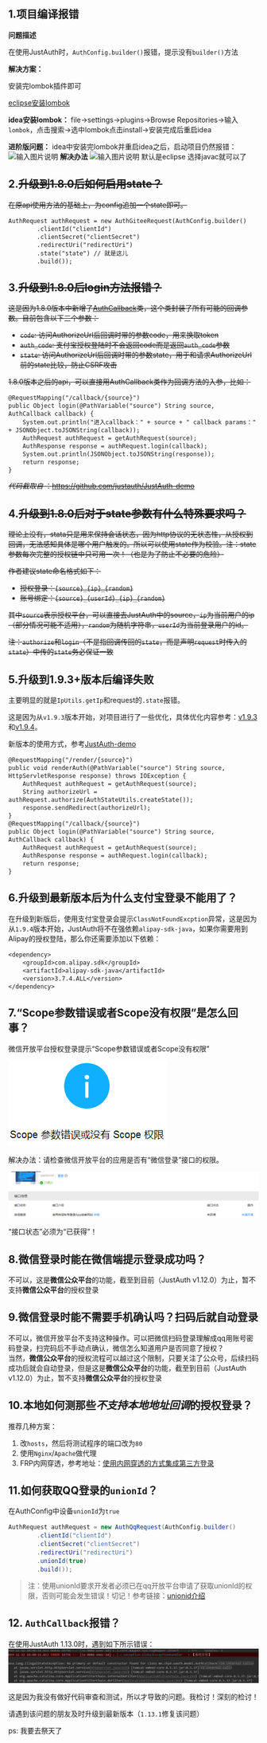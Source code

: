 ## 1.项目编译报错
 **问题描述** 

在使用JustAuth时，`AuthConfig.builder()`报错，提示没有`builder()`方法

 **解决方案：** 

安装完lombok插件即可

[eclipse安装lombok](https://www.zhyd.me/article/61)    

 **idea安装lombok：** file->settings->plugins->Browse Repositories->输入`lombok`，点击搜索->选中lombok点击install->安装完成后重启idea

 **进阶版问题：** 
idea中安装完lombok并重启idea之后，启动项目仍然报错：
![输入图片说明](https://gitee.com/uploads/images/2018/0522/153610_ffe84828_784199.png "1.png")
 **解决办法** 
![输入图片说明](https://gitee.com/uploads/images/2018/0522/153715_75193de5_784199.jpeg "2.jpg")
默认是eclipse  选择javac就可以了   
 

## 2.~~升级到1.8.0后如何启用state？~~

~~在原api使用方法的基础上，为config追加一个state即可。~~
```
AuthRequest authRequest = new AuthGiteeRequest(AuthConfig.builder()
        .clientId("clientId")
        .clientSecret("clientSecret")
        .redirectUri("redirectUri")
        .state("state") // 就是这儿
        .build());
```

## 3.~~升级到1.8.0后login方法报错？~~

~~这是因为1.8.0版本中新增了[AuthCallback](https://gitee.com/yadong.zhang/JustAuth/blob/master/src/main/java/me/zhyd/oauth/model/AuthCallback.java)类，这个类封装了所有可能的回调参数。目前包含以下三个参数：~~
- ~~`code`: 访问AuthorizeUrl后回调时带的参数code，用来换取token~~
- ~~`auth_code`: 支付宝授权登陆时不会返回code而是返回`auth_code`参数~~
- ~~`state`: 访问AuthorizeUrl后回调时带的参数state，用于和请求AuthorizeUrl前的state比较，防止CSRF攻击~~

~~1.8.0版本之后的api，可以直接用AuthCallback类作为回调方法的入参，比如：~~
```
@RequestMapping("/callback/{source}")
public Object login(@PathVariable("source") String source, AuthCallback callback) {
	System.out.println("进入callback：" + source + " callback params：" + JSONObject.toJSONString(callback));
	AuthRequest authRequest = getAuthRequest(source);
	AuthResponse response = authRequest.login(callback);
	System.out.println(JSONObject.toJSONString(response));
	return response;
}
```
 ~~_代码截取自_ ：https://github.com/justauth/JustAuth-demo~~

## 4.~~升级到1.8.0后对于state参数有什么特殊要求吗？~~

~~理论上没有，stata只是用来保持会话状态，因为http协议的无状态性，从授权到回调，无法感知具体是哪个用户触发的。所以可以使用state作为校验。注：state参数每次完整的授权链中只可用一次！（也是为了防止不必要的危险）~~

~~作者建议state命名格式如下：~~
- ~~授权登录：`{source}_{ip}_{random}`~~
- ~~账号绑定：`{source}_{userId}_{ip}_{random}`~~

~~其中`source`表示授权平台，可以直接去JustAuth中的source，`ip`为当前用户的ip（部分情况可能不适用），`random`为随机字符串，`userId`为当前登录用户的id。~~

~~注：`authorize`和`login`（不是指回调传回的`state`，而是声明`request`时传入的`state`）中传的`state`务必保证一致~~

## 5.升级到1.9.3+版本后编译失败

主要明显的就是`IpUtils.getIp`和request的`.state`报错。

这是因为从`v1.9.3`版本开始，对项目进行了一些优化，具体优化内容参考：[v1.9.3](https://gitee.com/yadong.zhang/JustAuth/releases/v1.9.3)和[v1.9.4](https://gitee.com/yadong.zhang/JustAuth/releases/v1.9.4)。

新版本的使用方式，参考[JustAuth-demo](https://github.com/justauth/JustAuth-demo/blob/master/src/main/java/me/zhyd/justauth/RestAuthController.java)
```
@RequestMapping("/render/{source}")
public void renderAuth(@PathVariable("source") String source, HttpServletResponse response) throws IOException {
	AuthRequest authRequest = getAuthRequest(source);
	String authorizeUrl = authRequest.authorize(AuthStateUtils.createState());
	response.sendRedirect(authorizeUrl);
}
@RequestMapping("/callback/{source}")
public Object login(@PathVariable("source") String source, AuthCallback callback) {
	AuthRequest authRequest = getAuthRequest(source);
	AuthResponse response = authRequest.login(callback);
	return response;
}
```

## 6.升级到最新版本后为什么支付宝登录不能用了？

在升级到新版后，使用支付宝登录会提示`ClassNotFoundExcption`异常，这是因为从`1.9.4`版本开始，JustAuth将不在强依赖`alipay-sdk-java`，如果你需要用到Alipay的授权登陆，那么你还需要添加以下依赖：

```
<dependency>
	<groupId>com.alipay.sdk</groupId>
	<artifactId>alipay-sdk-java</artifactId>
	<version>3.7.4.ALL</version>
</dependency>
```

## 7.“Scope参数错误或者Scope没有权限”是怎么回事？

微信开放平台授权登录提示“Scope参数错误或者Scope没有权限”

![Scope参数错误或者Scope没有权限](./_media/scope_error.png)

解决办法：请检查微信开放平台的应用是否有“微信登录”接口的权限。

![“微信登录”接口](./_media/scope_error2.png)

“接口状态”必须为“已获得”！

## 8.微信登录时能在微信端提示登录成功吗？

不可以，这是**微信公众平台**的功能，截至到目前（JustAuth v1.12.0）为止，暂不支持**微信公众平台**的授权登录

## 9.微信登录时能不需要手机确认吗？扫码后就自动登录

不可以，微信开放平台不支持这种操作。可以把微信扫码登录理解成qq用账号密码登录，扫完码后不手动点确认，微信怎么知道用户是否同意了授权？    
当然，**微信公众平台**的授权流程可以越过这个限制，只要关注了公众号，后续扫码成功后就会自动登录，但是这是**微信公众平台**的功能，截至到目前（JustAuth v1.12.0）为止，暂不支持**微信公众平台**的授权登录

## 10.本地如何测那些*不支持本地地址回调*的授权登录？

推荐几种方案：
1. 改`hosts`，然后将测试程序的端口改为`80`
2. 使用`Nginx`/`Apache`做代理
3. FRP内网穿透，参考地址：[使用内网穿透的方式集成第三方登录](https://xkcoding.com/2019/05/22/spring-boot-login-with-oauth.html)

## 11.如何获取QQ登录的`unionId`？

在AuthConfig中设备`unionId`为`true`

```java
AuthRequest authRequest = new AuthQqRequest(AuthConfig.builder()
        .clientId("clientId")
        .clientSecret("clientSecret")
        .redirectUri("redirectUri")
        .unionId(true)
        .build());
```
> 注：使用unionId要求开发者必须已在qq开放平台申请了获取unionId的权限，否则可能会发生错误！切记！参考链接：[unionid介绍](http://wiki.connect.qq.com/unionid%E4%BB%8B%E7%BB%8D)

## 12. `AuthCallback`报错？

在使用JustAuth 1.13.0时，遇到如下所示错误：
![](./_media/authcallback_error.png)

这是因为我没有做好代码审查和测试，所以才导致的问题。我检讨！深刻的检讨！

请遇到该问题的朋友及时升级到最新版本（`1.13.1`修复该问题）

ps: 我要去祭天了


